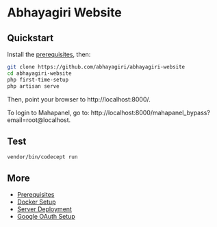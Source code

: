 # Abhayagiri Website

## Quickstart

Install the [prerequisites](docs/prerequisites.md), then:

```sh
git clone https://github.com/abhayagiri/abhayagiri-website
cd abhayagiri-website
php first-time-setup
php artisan serve
```

Then, point your browser to http://localhost:8000/.

To login to Mahapanel, go to: http://localhost:8000/mahapanel_bypass?email=root@localhost.

## Test

```
vendor/bin/codecept run
```

## More

- [Prerequisites](docs/prerequisites.md)
- [Docker Setup](docs/docker.md)
- [Server Deployment](docs/deploy.md)
- [Google OAuth Setup](docs/google-oauth.md)
